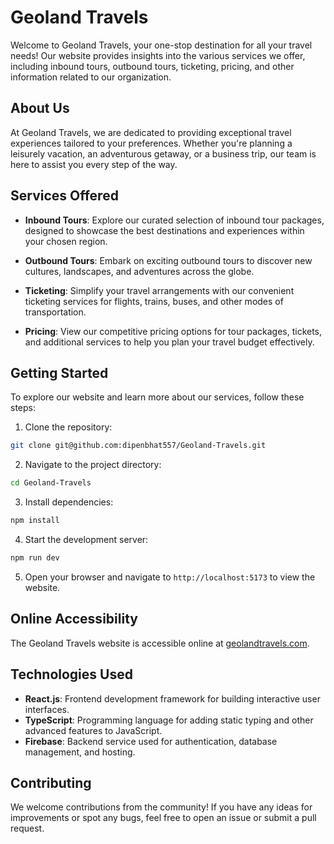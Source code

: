# Geoland Travels

Welcome to Geoland Travels, your one-stop destination for all your travel needs! Our website provides insights into the various services we offer, including inbound tours, outbound tours, ticketing, pricing, and other information related to our organization.

## About Us

At Geoland Travels, we are dedicated to providing exceptional travel experiences tailored to your preferences. Whether you're planning a leisurely vacation, an adventurous getaway, or a business trip, our team is here to assist you every step of the way.

## Services Offered

- **Inbound Tours**: Explore our curated selection of inbound tour packages, designed to showcase the best destinations and experiences within your chosen region.

- **Outbound Tours**: Embark on exciting outbound tours to discover new cultures, landscapes, and adventures across the globe.

- **Ticketing**: Simplify your travel arrangements with our convenient ticketing services for flights, trains, buses, and other modes of transportation.

- **Pricing**: View our competitive pricing options for tour packages, tickets, and additional services to help you plan your travel budget effectively.

## Getting Started

To explore our website and learn more about our services, follow these steps:

1. Clone the repository:

```bash
git clone git@github.com:dipenbhat557/Geoland-Travels.git
```

2. Navigate to the project directory:

```bash
cd Geoland-Travels
```

3. Install dependencies:

```bash
npm install
```

4. Start the development server:

```bash
npm run dev
```

5. Open your browser and navigate to `http://localhost:5173` to view the website.

## Online Accessibility

The Geoland Travels website is accessible online at [geolandtravels.com](https://www.geolandtravels.com).

## Technologies Used

- **React.js**: Frontend development framework for building interactive user interfaces.
- **TypeScript**: Programming language for adding static typing and other advanced features to JavaScript.
- **Firebase**: Backend service used for authentication, database management, and hosting.

## Contributing

We welcome contributions from the community! If you have any ideas for improvements or spot any bugs, feel free to open an issue or submit a pull request.
